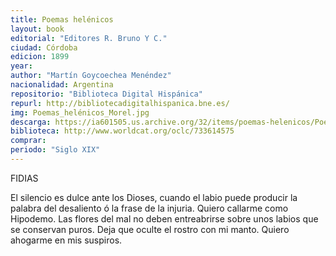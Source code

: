 ```yaml
---
title: Poemas helénicos
layout: book
editorial: "Editores R. Bruno Y C."
ciudad: Córdoba
edicion: 1899
year: 
author: "Martín Goycoechea Menéndez"
nacionalidad: Argentina
repositorio: "Biblioteca Digital Hispánica"
repurl: http://bibliotecadigitalhispanica.bne.es/
img: Poemas_helénicos_Morel.jpg
descarga: https://ia601505.us.archive.org/32/items/poemas-helenicos/Poemas%20hel%C3%A9nicos.pdf
biblioteca: http://www.worldcat.org/oclc/733614575
comprar: 
periodo: "Siglo XIX"
---
```

 

FIDIAS 
 
El silencio es dulce ante los Dioses, cuando el labio puede producir la palabra del desaliento ó la frase de la injuria. Quiero callarme como Hipodemo. Las flores del mal no deben entreabrirse sobre unos labios que se conservan puros. Deja que oculte el rostro con mi manto. Quiero ahogarme en mis suspiros.
